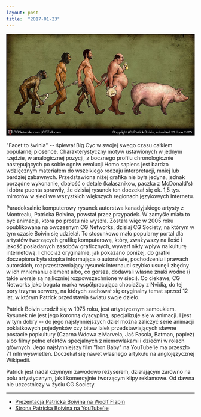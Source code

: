 ```yaml
---
layout: post
title:  "2017-01-23"
---
```


![](/assets/2017-01-23.jpg)

"Facet to świnia" -- śpiewał Big Cyc w swojej swego czasu całkiem popularnej piosence. Charakterystyczny motyw ustawionych w jednym rzędzie, w analogicznej pozycji, z bocznego profilu chronologicznie następujących po sobie ogniw ewolucji Homo sapiens jest bardzo wdzięcznym materiałem do wszelkiego rodzaju interpretacji, mniej lub bardziej zabawnych. Przedstawiona niżej grafika nie była jedyna, jednak porządne wykonanie, dbałość o detale (kałasznikow, paczka z McDonald's) i dobra puenta sprawiły, że dzisiaj rysunek ten doczekał się ok. 1,5 tys. mirrorów w sieci we wszystkich większych regionach językowych Internetu.

Paradoksalnie komputerowy rysunek autorstwa kanadyjskiego artysty z Montrealu, Patricka Boivina, powstał przez przypadek. W zamyśle miała to być animacja, która po prostu nie wyszła. Została więc w 2005 roku opublikowana na ówczesnym CG Networks, dzisiaj CG Society, na którym w tym czasie Boivin się udzielał. To stosunkowo mało popularny portal dla artystów tworzących grafikę komputerową, który, zważywszy na ilość i jakość posiadanych zasobów graficznych, wywarł nikły wpływ na kulturę internetową. I chociaż oryginalnie, jak pokazano poniżej, do grafiki doczepiona była stopka informująca o autorstwie, pochodzeniu i prawach autorskich, rozprzestrzeniający rysunek internauci szybko usunęli zbędny w ich mniemaniu element albo, co gorsza, dodawali własne znaki wodne (i takie wersje są najliczniej rozpowszechnione w sieci). Co ciekawe, CG Networks jako bogata marka współpracująca chociażby z Nvidią, do tej pory trzyma serwery, na których zachował się oryginalny temat sprzed 12 lat, w którym Patrick przedstawia światu swoje dzieło.

Patrick Boivin urodził się w 1975 roku, jest artystycznym samoukiem. Rysunek nie jest jego koronną dyscypliną, specjalizuje się w animacji. I jest w tym dobry -- do jego najsłynniejszych dzieł można zaliczyć serie animacji poklatkowych pojedynków czy bitew lalek przedstawiających sławne postacie popkultury (Czarna Wdowa z Marvela, Jaś Fasola, Batman, papież) albo filmy pełne efektów specjalnych z niemowlakami i dziećmi w rolach głównych. Jego najsłynniejszy film "Iron Baby" na YouTube'ie ma przeszło 71 mln wyświetleń. Doczekał się nawet własnego artykułu na anglojęzycznej Wikipedii.

Patrick jest nadal czynnym zawodowo reżyserem, działającym zarówno na polu artystycznym, jak i komercyjnie tworzącym klipy reklamowe. Od dawna nie uczestniczy w życiu CG Society.

-------
* [Prezentacja Patricka Boivina na Woolf Flapin](http://woolflapin.com/talent/patrick-boivin/)
* [Strona Patricka Boivina na YouTube'ie](https://www.youtube.com/user/PatrickBoivin)

